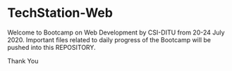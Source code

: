 # TechStation-Web
Welcome to Bootcamp on Web Development by CSI-DITU from 20-24 July 2020.
Important files related to daily progress of the Bootcamp will be pushed into this REPOSITORY.

Thank You
